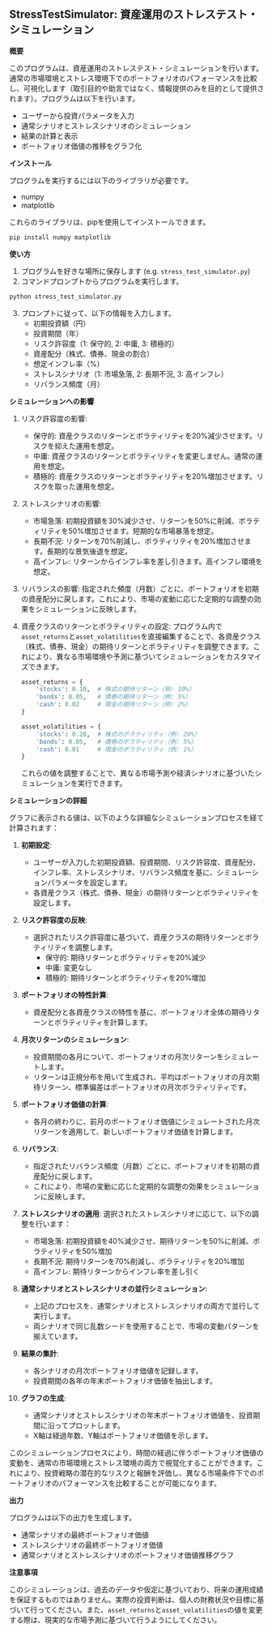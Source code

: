 ## StressTestSimulator: 資産運用のストレステスト・シミュレーション

**概要**

このプログラムは、資産運用のストレステスト・シミュレーションを行います。通常の市場環境とストレス環境下でのポートフォリオのパフォーマンスを比較し、可視化します（取引目的や助言ではなく、情報提供のみを目的として提供されます）。プログラムは以下を行います。

* ユーザーから投資パラメータを入力
* 通常シナリオとストレスシナリオのシミュレーション
* 結果の計算と表示
* ポートフォリオ価値の推移をグラフ化

**インストール**

プログラムを実行するには以下のライブラリが必要です。

* numpy
* matplotlib

これらのライブラリは、pipを使用してインストールできます。

```bash
pip install numpy matplotlib
```

**使い方**

1. プログラムを好きな場所に保存します (e.g. `stress_test_simulator.py`)
2. コマンドプロンプトからプログラムを実行します。

```bash
python stress_test_simulator.py
```

3. プロンプトに従って、以下の情報を入力します。
   - 初期投資額（円）
   - 投資期間（年）
   - リスク許容度（1: 保守的, 2: 中庸, 3: 積極的）
   - 資産配分（株式、債券、現金の割合）
   - 想定インフレ率（%）
   - ストレスシナリオ（1: 市場急落, 2: 長期不況, 3: 高インフレ）
   - リバランス頻度（月）

**シミュレーションへの影響**

1. リスク許容度の影響:
   - 保守的: 資産クラスのリターンとボラティリティを20%減少させます。リスクを抑えた運用を想定。
   - 中庸: 資産クラスのリターンとボラティリティを変更しません。通常の運用を想定。
   - 積極的: 資産クラスのリターンとボラティリティを20%増加させます。リスクを取った運用を想定。

2. ストレスシナリオの影響:
   - 市場急落: 初期投資額を30%減少させ、リターンを50%に削減、ボラティリティを50%増加させます。短期的な市場暴落を想定。
   - 長期不況: リターンを70%削減し、ボラティリティを20%増加させます。長期的な景気後退を想定。
   - 高インフレ: リターンからインフレ率を差し引きます。高インフレ環境を想定。

3. リバランスの影響:
   指定された頻度（月数）ごとに、ポートフォリオを初期の資産配分に戻します。これにより、市場の変動に応じた定期的な調整の効果をシミュレーションに反映します。

4. 資産クラスのリターンとボラティリティの設定:
   プログラム内で`asset_returns`と`asset_volatilities`を直接編集することで、各資産クラス（株式、債券、現金）の期待リターンとボラティリティを調整できます。これにより、異なる市場環境や予測に基づいてシミュレーションをカスタマイズできます。

   ```python
   asset_returns = {
       'stocks': 0.10,  # 株式の期待リターン（例: 10%）
       'bonds': 0.05,   # 債券の期待リターン（例: 5%）
       'cash': 0.02     # 現金の期待リターン（例: 2%）
   }
   
   asset_volatilities = {
       'stocks': 0.20,  # 株式のボラティリティ（例: 20%）
       'bonds': 0.05,   # 債券のボラティリティ（例: 5%）
       'cash': 0.01     # 現金のボラティリティ（例: 1%）
   }
   ```

   これらの値を調整することで、異なる市場予測や経済シナリオに基づいたシミュレーションを実行できます。

**シミュレーションの詳細**

グラフに表示される値は、以下のような詳細なシミュレーションプロセスを経て計算されます：

1. **初期設定**:
   - ユーザーが入力した初期投資額、投資期間、リスク許容度、資産配分、インフレ率、ストレスシナリオ、リバランス頻度を基に、シミュレーションパラメータを設定します。
   - 各資産クラス（株式、債券、現金）の期待リターンとボラティリティを設定します。

2. **リスク許容度の反映**:
   - 選択されたリスク許容度に基づいて、資産クラスの期待リターンとボラティリティを調整します。
     - 保守的: 期待リターンとボラティリティを20%減少
     - 中庸: 変更なし
     - 積極的: 期待リターンとボラティリティを20%増加

3. **ポートフォリオの特性計算**:
   - 資産配分と各資産クラスの特性を基に、ポートフォリオ全体の期待リターンとボラティリティを計算します。

4. **月次リターンのシミュレーション**:
   - 投資期間の各月について、ポートフォリオの月次リターンをシミュレートします。
   - リターンは正規分布を用いて生成され、平均はポートフォリオの月次期待リターン、標準偏差はポートフォリオの月次ボラティリティです。

5. **ポートフォリオ価値の計算**:
   - 各月の終わりに、前月のポートフォリオ価値にシミュレートされた月次リターンを適用して、新しいポートフォリオ価値を計算します。

6. **リバランス**:
   - 指定されたリバランス頻度（月数）ごとに、ポートフォリオを初期の資産配分に戻します。
   - これにより、市場の変動に応じた定期的な調整の効果をシミュレーションに反映します。

7. **ストレスシナリオの適用**:
   選択されたストレスシナリオに応じて、以下の調整を行います：
   - 市場急落: 初期投資額を40%減少させ、期待リターンを50%に削減、ボラティリティを50%増加
   - 長期不況: 期待リターンを70%削減し、ボラティリティを20%増加
   - 高インフレ: 期待リターンからインフレ率を差し引く

8. **通常シナリオとストレスシナリオの並行シミュレーション**:
   - 上記のプロセスを、通常シナリオとストレスシナリオの両方で並行して実行します。
   - 両シナリオで同じ乱数シードを使用することで、市場の変動パターンを揃えています。

9. **結果の集計**:
   - 各シナリオの月次ポートフォリオ価値を記録します。
   - 投資期間の各年の年末ポートフォリオ価値を抽出します。

10. **グラフの生成**:
    - 通常シナリオとストレスシナリオの年末ポートフォリオ価値を、投資期間に沿ってプロットします。
    - X軸は経過年数、Y軸はポートフォリオ価値を示します。

このシミュレーションプロセスにより、時間の経過に伴うポートフォリオ価値の変動を、通常の市場環境とストレス環境の両方で視覚化することができます。これにより、投資戦略の潜在的なリスクと報酬を評価し、異なる市場条件下でのポートフォリオのパフォーマンスを比較することが可能になります。

**出力**

プログラムは以下の出力を生成します。

* 通常シナリオの最終ポートフォリオ価値
* ストレスシナリオの最終ポートフォリオ価値
* 通常シナリオとストレスシナリオのポートフォリオ価値推移グラフ

**注意事項**

このシミュレーションは、過去のデータや仮定に基づいており、将来の運用成績を保証するものではありません。実際の投資判断は、個人の財務状況や目標に基づいて行ってください。また、`asset_returns`と`asset_volatilities`の値を変更する際は、現実的な市場予測に基づいて行うようにしてください。